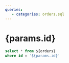 ```yaml
---
queries:
   - categories: orders.sql
---
```


# {params.id}

```sql orders_filtered
select * from ${orders}
where id = '${params.id}'
```

<DataTable data={orders_filtered}/>

